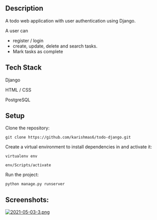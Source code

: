 ## Description

A todo web application with user authentication using Django.

A user can
* register / login 
* create, update, delete and search tasks. 
* Mark tasks as complete

## Tech Stack

Django

HTML / CSS

PostgreSQL


## Setup

Clone the repository:

```
git clone https://github.com/karishmas6/todo-django.git
```

Create a virtual environment to install dependencies in and activate it:

```
virtualenv env
```

```
env/Scripts/activate
```

Run the project:

```
python manage.py runserver
```

## Screenshots:

[![2021-05-03-3.png](https://i.postimg.cc/nLw1Dm6h/2021-05-03-3.png)](https://postimg.cc/VSnMyJfx)
